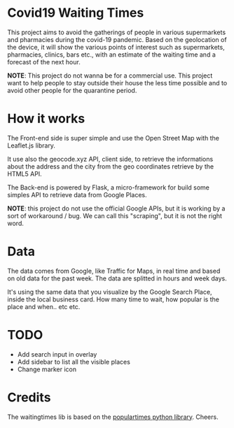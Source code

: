 # Covid19 Waiting Times

This project aims to avoid the gatherings of people in various supermarkets and pharmacies during the covid-19 pandemic. Based on the geolocation of the device, it will show the various points of interest such as supermarkets, pharmacies, clinics, bars etc., with an estimate of the waiting time and a forecast of the next hour.

**NOTE**: This project do not wanna be for a commercial use. This project want to help people to stay outside their house the less time possible and to avoid other people for the quarantine period.

# How it works

The Front-end side is super simple and use the Open Street Map with the Leaflet.js library.

It use also the geocode.xyz API, client side, to retrieve the informations about the address and the city from the geo coordinates retrieve by the HTML5 API.

The Back-end is powered by Flask, a micro-framework for build some simples API to retrieve data from Google Places.

**NOTE**: this project do not use the official Google APIs, but it is working by a sort of workaround / bug. We can call this "scraping", but it is not the right word.

# Data

The data comes from Google, like Traffic for Maps, in real time and based on old data for the past week.
The data are splitted in hours and week days.

It's using the same data that you visualize by the Google Search Place, inside the local business card.
How many time to wait, how popular is the place and when.. etc etc.

# TODO

- Add search input in overlay
- Add sidebar to list all the visible places
- Change marker icon

# Credits

The waitingtimes lib is based on the [populartimes python library](https://github.com/m-wrzr/populartimes/). Cheers.
